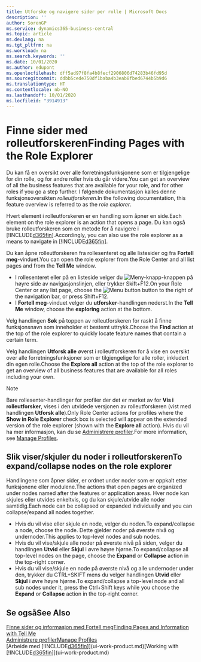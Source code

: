 ```yaml
---
title: Utforske og navigere sider per rolle | Microsoft Docs
description: ''
author: SorenGP
ms.service: dynamics365-business-central
ms.topic: article
ms.devlang: na
ms.tgt_pltfrm: na
ms.workload: na
ms.search.keywords: ''
ms.date: 10/01/2020
ms.author: edupont
ms.openlocfilehash: dff5ad97f8fa4b8fecf2906806d74283b46fd95d
ms.sourcegitcommit: ddbb5cede750df1baba4b3eab8fbed6744b5b9d6
ms.translationtype: HT
ms.contentlocale: nb-NO
ms.lasthandoff: 10/01/2020
ms.locfileid: "3914913"
---
```

# <a name="finding-pages-with-the-role-explorer"></a><span data-ttu-id="540c0-102">Finne sider med rolleutforskeren</span><span class="sxs-lookup"><span data-stu-id="540c0-102">Finding Pages with the Role Explorer</span></span>
<span data-ttu-id="540c0-103">Du kan få en oversikt over alle forretningsfunksjonene som er tilgjengelige for din rolle, og for andre roller hvis du går videre.</span><span class="sxs-lookup"><span data-stu-id="540c0-103">You can get an overview of all the business features that are available for your role, and for other roles if you go a step further.</span></span> <span data-ttu-id="540c0-104">I følgende dokumentasjon kalles denne funksjonsoversikten *rolleutforskeren*.</span><span class="sxs-lookup"><span data-stu-id="540c0-104">In the following documentation, this feature overview is referred to as the *role explorer*.</span></span>

<span data-ttu-id="540c0-105">Hvert element i rolleutforskeren er en handling som åpner en side.</span><span class="sxs-lookup"><span data-stu-id="540c0-105">Each element on the role explorer is an action that opens a page.</span></span> <span data-ttu-id="540c0-106">Du kan også bruke rolleutforskeren som en metode for å navigere i [!INCLUDE[d365fin](includes/d365fin_md.md)].</span><span class="sxs-lookup"><span data-stu-id="540c0-106">Accordingly, you can also use the role explorer as a means to navigate in [!INCLUDE[d365fin](includes/d365fin_md.md)].</span></span>

<span data-ttu-id="540c0-107">Du kan åpne rolleutforskeren fra rollesenteret og alle listesider og fra **Fortell meg**-vinduet.</span><span class="sxs-lookup"><span data-stu-id="540c0-107">You can open the role explorer from the Role Center and all list pages and from the **Tell Me** window.</span></span>

- <span data-ttu-id="540c0-108">I rollesenteret eller på en listeside velger du ![Meny-knapp](media/ui_menu_button.png "Meny-knapp")-knappen på høyre side av navigasjonslinjen, eller trykker Skift+F12.</span><span class="sxs-lookup"><span data-stu-id="540c0-108">On your Role Center or any list page, choose the ![Menu button](media/ui_menu_button.png "Menu button") button to the right of the navigation bar, or press Shift+F12.</span></span>
- <span data-ttu-id="540c0-109">I **Fortell meg**-vinduet velger du **utforsker**-handlingen nederst.</span><span class="sxs-lookup"><span data-stu-id="540c0-109">In the **Tell Me** window, choose the **exploring** action at the bottom.</span></span>

<span data-ttu-id="540c0-110">Velg handlingen **Søk** på toppen av rolleutforskeren for raskt å finne funksjonsnavn som inneholder et bestemt uttrykk.</span><span class="sxs-lookup"><span data-stu-id="540c0-110">Choose the **Find** action at the top of the role explorer to quickly locate feature names that contain a certain term.</span></span>

<span data-ttu-id="540c0-111">Velg handlingen **Utforsk alle** øverst i rolleutforskeren for å vise en oversikt over alle forretningsfunksjoner som er tilgjengelige for alle roller, inkludert din egen rolle.</span><span class="sxs-lookup"><span data-stu-id="540c0-111">Choose the **Explore all** action at the top of the role explorer to get an overview of all business features that are available for all roles including your own.</span></span>

> [!NOTE]
> <span data-ttu-id="540c0-112">Bare rollesenter-handlinger for profiler der det er merket av for **Vis i rolleutforsker**, vises i den utvidede versjonen av rolleutforskeren (vist med handlingen **Utforsk alle**).</span><span class="sxs-lookup"><span data-stu-id="540c0-112">Only Role Center actions for profiles where the **Show in Role Explorer** check box is selected will appear on the extended version of the role explorer (shown with the **Explore all** action).</span></span> <span data-ttu-id="540c0-113">Hvis du vil ha mer informasjon, kan du se [Administrere profiler](admin-users-profiles-roles.md).</span><span class="sxs-lookup"><span data-stu-id="540c0-113">For more information, see [Manage Profiles](admin-users-profiles-roles.md).</span></span>

## <a name="to-expandcollapse-nodes-on-the-role-explorer"></a><span data-ttu-id="540c0-114">Slik viser/skjuler du noder i rolleutforskeren</span><span class="sxs-lookup"><span data-stu-id="540c0-114">To expand/collapse nodes on the role explorer</span></span>
<span data-ttu-id="540c0-115">Handlingene som åpner sider, er ordnet under noder som er oppkalt etter funksjonene eller modulene.</span><span class="sxs-lookup"><span data-stu-id="540c0-115">The actions that open pages are organized under nodes named after the features or application areas.</span></span> <span data-ttu-id="540c0-116">Hver node kan skjules eller utvides enkeltvis, og du kan skjule/utvide alle noder samtidig.</span><span class="sxs-lookup"><span data-stu-id="540c0-116">Each node can be collapsed or expanded individually and you can collapse/expand all nodes together.</span></span>

- <span data-ttu-id="540c0-117">Hvis du vil vise eller skjule en node, velger du noden.</span><span class="sxs-lookup"><span data-stu-id="540c0-117">To expand/collapse a node, choose the node.</span></span> <span data-ttu-id="540c0-118">Dette gjelder noder på øverste nivå og undernoder.</span><span class="sxs-lookup"><span data-stu-id="540c0-118">This applies to top-level nodes and sub nodes.</span></span>
- <span data-ttu-id="540c0-119">Hvis du vil vise/skjule alle noder på øverste nivå på siden, velger du handlingen **Utvid** eller **Skjul** i øvre høyre hjørne.</span><span class="sxs-lookup"><span data-stu-id="540c0-119">To expand/collapse all top-level nodes on the page, choose the **Expand** or **Collapse** action in the top-right corner.</span></span>
- <span data-ttu-id="540c0-120">Hvis du vil vise/skjule en node på øverste nivå og alle undernoder under den, trykker du CTRL+SKIFT mens du velger handlingen **Utvid** eller **Skjul** i øvre høyre hjørne.</span><span class="sxs-lookup"><span data-stu-id="540c0-120">To expand/collapse a top-level node and all sub nodes under it, press the Ctrl+Shift keys while you choose the **Expand** or **Collapse** action in the top-right corner.</span></span>

## <a name="see-also"></a><span data-ttu-id="540c0-121">Se også</span><span class="sxs-lookup"><span data-stu-id="540c0-121">See Also</span></span>
[<span data-ttu-id="540c0-122">Finne sider og informasjon med Fortell meg</span><span class="sxs-lookup"><span data-stu-id="540c0-122">Finding Pages and Information with Tell Me</span></span>](ui-search.md)  
[<span data-ttu-id="540c0-123">Administrere profiler</span><span class="sxs-lookup"><span data-stu-id="540c0-123">Manage Profiles</span></span>](admin-users-profiles-roles.md)  
<span data-ttu-id="540c0-124">[Arbeide med [!INCLUDE[d365fin](includes/d365fin_md.md)]](ui-work-product.md)</span><span class="sxs-lookup"><span data-stu-id="540c0-124">[Working with [!INCLUDE[d365fin](includes/d365fin_md.md)]](ui-work-product.md)</span></span>
